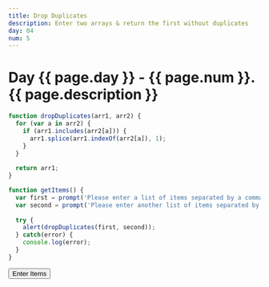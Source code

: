 ```yaml
---
title: Drop Duplicates
description: Enter two arrays & return the first without duplicates
day: 04
num: 5
---
```


# Day {{ page.day }} - {{ page.num }}. {{ page.description }}

<script src="/cse/day04/dropDuplicates.js"></script>

```javascript
function dropDuplicates(arr1, arr2) {
  for (var a in arr2) {
    if (arr1.includes(arr2[a])) {
      arr1.splice(arr1.indexOf(arr2[a]), 1);
    }
  }
  
  return arr1;
}

function getItems() {
  var first = prompt('Please enter a list of items separated by a comma:').replace(/\s/g, '').split(',');
  var second = prompt('Please enter another list of items separated by a comma:').replace(/\s/g, '').split(',');
  
  try {
    alert(dropDuplicates(first, second));
  } catch(error) {
    console.log(error);
  }
}
```

<button type="button" onclick="getItems()">Enter Items</button>
